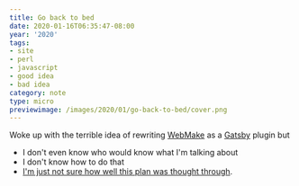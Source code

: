 ```yaml
---
title: Go back to bed
date: 2020-01-16T06:35:47-08:00
year: '2020'
tags:
- site
- perl
- javascript
- good idea
- bad idea
category: note
type: micro
previewimage: /images/2020/01/go-back-to-bed/cover.png
---
```


Woke up with the terrible idea of rewriting [WebMake][] as a [Gatsby][] plugin but

* I don't even know who would know what I'm talking about
* I don't know how to do that
* [I'm just not sure how well this plan was thought through](https://youtu.be/93B072j-E3I).

[WebMake]: http://webmake.taint.org/
[Gatsby]: https://www.gatsbyjs.org/